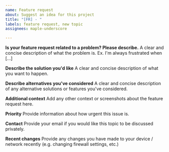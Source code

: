 ```yaml
---
name: Feature request
about: Suggest an idea for this project
title: "[FR] - "
labels: feature request, new topic
assignees: maple-underscore

---
```


**Is your feature request related to a problem? Please describe.**
A clear and concise description of what the problem is. Ex. I'm always frustrated when [...]

**Describe the solution you'd like**
A clear and concise description of what you want to happen.

**Describe alternatives you've considered**
A clear and concise description of any alternative solutions or features you've considered.

**Additional context**
Add any other context or screenshots about the feature request here.

**Priority**
Provide information about how urgent this issue is.

**Contact**
Provide your email if you would like this topic to be discussed privately.

**Recent changes**
Provide any changes you have made to your device / network recently (e.g. changing firewall settings, etc.)

